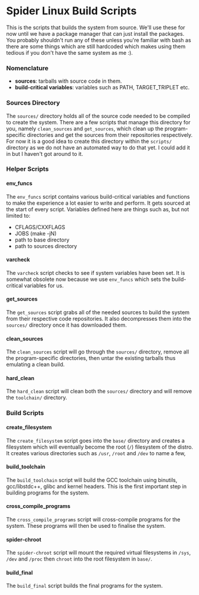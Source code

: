 # Spider Linux Build Scripts

This is the scripts that builds the system from source. We'll use these for now until we have a package manager that can just install the packages. You probably shouldn't run any of these unless you're familiar with bash as there are some things which are still hardcoded which makes using them tedious if you don't have the same system as me :).

### Nomenclature

- **sources**: tarballs with source code in them.
- **build-critical variables**: variables such as PATH, TARGET_TRIPLET etc.

### Sources Directory

The `sources/` directory holds all of the source code needed to be compiled to create the system. There are a few scripts that manage this directory for you, namely `clean_sources` and `get_sources`, which clean up the program-specific directories and get the sources from their repositories respectively. For now it is a good idea to create this directory within the `scripts/` directory as we do not have an automated way to do that yet. I could add it in but I haven't got around to it.

### Helper Scripts

#### env_funcs

The `env_funcs` script contains various build-critical variables and functions to make the experience a lot easier to write and perform. It gets sourced at the start of every script. Variables defined here are things such as, but not limited to:

- CFLAGS/CXXFLAGS
- JOBS (make -jN)
- path to base directory
- path to sources directory

#### varcheck

The `varcheck` script checks to see if system variables have been set. It is somewhat obsolete now because we use `env_funcs` which sets the build-critical variables for us.

#### get_sources

The `get_sources` script grabs all of the needed sources to build the system from their respective code repositories. It also decompresses them into the `sources/` directory once it has downloaded them.

#### clean_sources

The `clean_sources` script will go through the `sources/` directory, remove all the program-specific directories, then untar the existing tarballs thus emulating a clean build.

#### hard_clean

The `hard_clean` script will clean both the `sources/` directory and will remove the `toolchain/` directory.

### Build Scripts

#### create_filesystem

The `create_filesystem` script goes into the `base/` directory and creates a filesystem which will eventually become the root (`/`) filesystem of the distro. It creates various directories such as `/usr`, `/root` and `/dev` to name a few,

#### build_toolchain

The `build_toolchain` script will build the GCC toolchain using binutils, gcc/libstdc++, glibc and kernel headers. This is the first important step in building programs for the system.

#### cross_compile_programs

The `cross_compile_programs` script will cross-compile programs for the system. These programs will then be used to finalise the system.

#### spider-chroot

The `spider-chroot` script will mount the required virtual filesystems in `/sys`, `/dev` and `/proc` then `chroot` into the root filesystem in `base/`.

#### build_final

The `build_final` script builds the final programs for the system.
